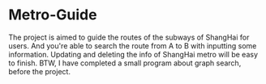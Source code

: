# Metro-Guide
The project is aimed to guide the routes of the subways of ShangHai for users.
And you're able to search the route from A to B with inputting some information.
Updating and deleting the info of ShangHai metro will be easy to finish.
BTW, I have completed a small program about graph search, before the project.
